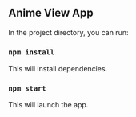 ## Anime View App

In the project directory, you can run:

### `npm install`

This will install dependencies.

### `npm start`

This will launch the app.

